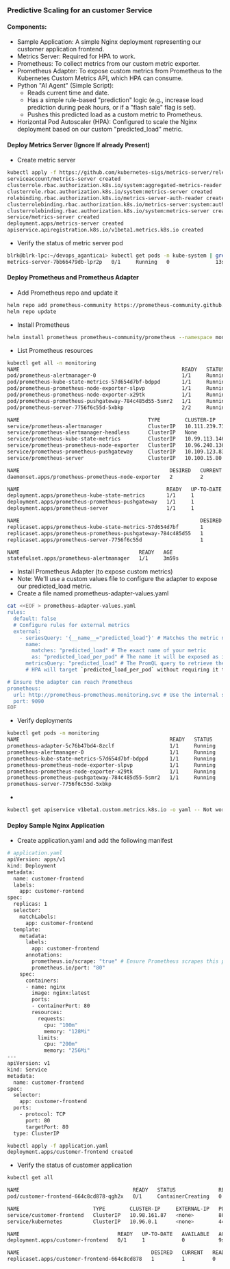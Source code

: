 ### Predictive Scaling for an customer Service
#### Components:
* Sample Application: A simple Nginx deployment representing our customer application frontend.
* Metrics Server: Required for HPA to work.
* Prometheus: To collect metrics from our custom metric exporter.
* Prometheus Adapter: To expose custom metrics from Prometheus to the Kubernetes Custom Metrics API, which HPA can consume.
* Python "AI Agent" (Simple Script):
    * Reads current time and date.
    * Has a simple rule-based "prediction" logic (e.g., increase load prediction during peak hours, or if a "flash sale" flag is set).
    * Pushes this predicted load as a custom metric to Prometheus.
* Horizontal Pod Autoscaler (HPA): Configured to scale the Nginx deployment based on our custom "predicted_load" metric.

#### Deploy Metrics Server (Ignore If already Present)
* Create metric server
```bash
kubectl apply -f https://github.com/kubernetes-sigs/metrics-server/releases/latest/download/components.yaml
serviceaccount/metrics-server created
clusterrole.rbac.authorization.k8s.io/system:aggregated-metrics-reader created
clusterrole.rbac.authorization.k8s.io/system:metrics-server created
rolebinding.rbac.authorization.k8s.io/metrics-server-auth-reader created
clusterrolebinding.rbac.authorization.k8s.io/metrics-server:system:auth-delegator created
clusterrolebinding.rbac.authorization.k8s.io/system:metrics-server created
service/metrics-server created
deployment.apps/metrics-server created
apiservice.apiregistration.k8s.io/v1beta1.metrics.k8s.io created
```
* Verify the status of metric server pod 
```bash
blrk@blrk-lpc:~/devops_aganticai> kubectl get pods -n kube-system | grep metrics-server
metrics-server-7bb66479db-lpr2p   0/1     Running   0               13s
```
#### Deploy Prometheus and Prometheus Adapter
* Add Prometheus repo and update it 
```bash
helm repo add prometheus-community https://prometheus-community.github.io/helm-charts
helm repo update
```
* Install Prometheus
```bash
helm install prometheus prometheus-community/prometheus --namespace monitoring --create-namespace
```
* List Prometheus resources 
```bash
kubectl get all -n monitoring 
NAME                                                     READY   STATUS    RESTARTS   AGE
pod/prometheus-alertmanager-0                            1/1     Running   0          3m59s
pod/prometheus-kube-state-metrics-57d654d7bf-bdppd       1/1     Running   0          3m59s
pod/prometheus-prometheus-node-exporter-slpvp            1/1     Running   0          3m59s
pod/prometheus-prometheus-node-exporter-x29tk            1/1     Running   0          3m59s
pod/prometheus-prometheus-pushgateway-784c485d55-5smr2   1/1     Running   0          3m59s
pod/prometheus-server-7756f6c55d-5xbkp                   2/2     Running   0          3m59s

NAME                                          TYPE        CLUSTER-IP      EXTERNAL-IP   PORT(S)    AGE
service/prometheus-alertmanager               ClusterIP   10.111.239.73   <none>        9093/TCP   4m
service/prometheus-alertmanager-headless      ClusterIP   None            <none>        9093/TCP   4m
service/prometheus-kube-state-metrics         ClusterIP   10.99.113.146   <none>        8080/TCP   4m
service/prometheus-prometheus-node-exporter   ClusterIP   10.96.240.136   <none>        9100/TCP   4m
service/prometheus-prometheus-pushgateway     ClusterIP   10.109.123.83   <none>        9091/TCP   4m
service/prometheus-server                     ClusterIP   10.100.15.80    <none>        80/TCP     4m

NAME                                                 DESIRED   CURRENT   READY   UP-TO-DATE   AVAILABLE   NODE SELECTOR            AGE
daemonset.apps/prometheus-prometheus-node-exporter   2         2         2       2            2           kubernetes.io/os=linux   3m59s

NAME                                                READY   UP-TO-DATE   AVAILABLE   AGE
deployment.apps/prometheus-kube-state-metrics       1/1     1            1           3m59s
deployment.apps/prometheus-prometheus-pushgateway   1/1     1            1           3m59s
deployment.apps/prometheus-server                   1/1     1            1           3m59s

NAME                                                           DESIRED   CURRENT   READY   AGE
replicaset.apps/prometheus-kube-state-metrics-57d654d7bf       1         1         1       3m59s
replicaset.apps/prometheus-prometheus-pushgateway-784c485d55   1         1         1       3m59s
replicaset.apps/prometheus-server-7756f6c55d                   1         1         1       3m59s

NAME                                       READY   AGE
statefulset.apps/prometheus-alertmanager   1/1     3m59s
```
* Install Prometheus Adapter (to expose custom metrics)
* Note: We'll use a custom values file to configure the adapter to expose our predicted_load metric.
* Create a file named prometheus-adapter-values.yaml
```bash
cat <<EOF > prometheus-adapter-values.yaml
rules:
  default: false 
  # Configure rules for external metrics
  external:
    - seriesQuery: '{__name__="predicted_load"}' # Matches the metric name generated by your Python agent
      name:
        matches: "predicted_load" # The exact name of your metric
        as: "predicted_load_per_pod" # The name it will be exposed as in the Custom Metrics API
      metricsQuery: "predicted_load" # The PromQL query to retrieve the metric value
      # HPA will target `predicted_load_per_pod` without requiring it to be tied to a specific pod label in the adapter rules.

# Ensure the adapter can reach Prometheus
prometheus:
  url: http://prometheus-prometheus.monitoring.svc # Use the internal service name for Prometheus
  port: 9090
EOF
```
* Verify deployments
```bash
kubectl get pods -n monitoring
NAME                                                 READY   STATUS    RESTARTS   AGE
prometheus-adapter-5c76b47bd4-8zclf                  1/1     Running   0          8m27s
prometheus-alertmanager-0                            1/1     Running   0          16m
prometheus-kube-state-metrics-57d654d7bf-bdppd       1/1     Running   0          16m
prometheus-prometheus-node-exporter-slpvp            1/1     Running   0          16m
prometheus-prometheus-node-exporter-x29tk            1/1     Running   0          16m
prometheus-prometheus-pushgateway-784c485d55-5smr2   1/1     Running   0          16m
prometheus-server-7756f6c55d-5xbkp  
```
* 
```bash
kubectl get apiservice v1beta1.custom.metrics.k8s.io -o yaml -- Not working 
```
#### Deploy Sample Nginx Application
* Create application.yaml and add the following manifest
```bash
# application.yaml
apiVersion: apps/v1
kind: Deployment
metadata:
  name: customer-frontend
  labels:
    app: customer-rontend
spec:
  replicas: 1 
  selector:
    matchLabels:
      app: customer-frontend
  template:
    metadata:
      labels:
        app: customer-frontend
      annotations:
        prometheus.io/scrape: "true" # Ensure Prometheus scrapes this pod
        prometheus.io/port: "80"
    spec:
      containers:
      - name: nginx
        image: nginx:latest
        ports:
        - containerPort: 80
        resources:
          requests:
            cpu: "100m"
            memory: "128Mi"
          limits:
            cpu: "200m"
            memory: "256Mi"
---
apiVersion: v1
kind: Service
metadata:
  name: customer-frontend
spec:
  selector:
    app: customer-frontend
  ports:
    - protocol: TCP
      port: 80
      targetPort: 80
  type: ClusterIP
```
```bash
kubectl apply -f application.yaml
deployment.apps/customer-frontend created
```
* Verify the status of customer application
```bash
kubectl get all

NAME                                     READY   STATUS              RESTARTS   AGE
pod/customer-frontend-664c8cd878-qgh2x   0/1     ContainerCreating   0          7s

NAME                        TYPE        CLUSTER-IP     EXTERNAL-IP   PORT(S)   AGE
service/customer-frontend   ClusterIP   10.98.161.87   <none>        80/TCP    7s
service/kubernetes          ClusterIP   10.96.0.1      <none>        443/TCP   7d18h

NAME                                READY   UP-TO-DATE   AVAILABLE   AGE
deployment.apps/customer-frontend   0/1     1            0           9s

NAME                                           DESIRED   CURRENT   READY   AGE
replicaset.apps/customer-frontend-664c8cd878   1         1         0       8s
```




